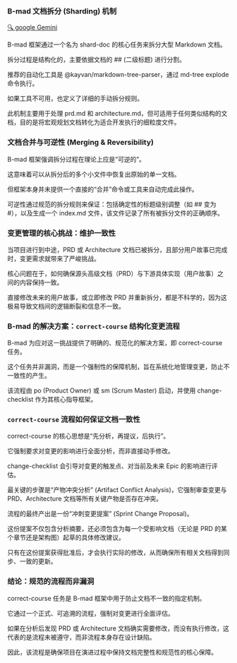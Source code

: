 ### B-mad 文档拆分 (Sharding) 机制
[ 🔍 google Gemini](@https://gemini.google.com/u/2/gem/6569fe3adefc/636cfbd5c245e6e1)

B-mad 框架通过一个名为 shard-doc 的核心任务来拆分大型 Markdown 文档。

拆分过程是结构化的，主要依据文档的 ## (二级标题) 进行分割。

推荐的自动化工具是 @kayvan/markdown-tree-parser，通过 md-tree explode 命令执行。

如果工具不可用，也定义了详细的手动拆分规则。

此机制主要用于处理 prd.md 和 architecture.md，但可适用于任何类似结构的文档，目的是将宏观规划文档转化为适合开发执行的细粒度文件。

### 文档合并与可逆性 (Merging & Reversibility)

B-mad 框架强调拆分过程在理论上应是“可逆的”。

这意味着可以从拆分后的多个小文件中恢复出原始的单一文档。

但框架本身并未提供一个直接的“合并”命令或工具来自动完成此操作。

可逆性通过规范的拆分规则来保证：包括确定性的标题级别调整（如 ## 变为 #），以及生成一个 index.md 文件，该文件记录了所有被拆分文件的正确顺序。

### 变更管理的核心挑战：维护一致性

当项目进行到中途，PRD 或 Architecture 文档已被拆分，且部分用户故事已完成时，变更需求就带来了严峻挑战。

核心问题在于，如何确保源头高级文档（PRD）与下游具体实现（用户故事）之间的内容保持一致。

直接修改未来的用户故事，或立即修改 PRD 并重新拆分，都是不科学的，因为这极易导致文档间的逻辑断裂和信息不一致。

### B-mad 的解决方案：`correct-course` 结构化变更流程

B-mad 为应对这一挑战提供了明确的、规范化的解决方案，即 correct-course 任务。

这个任务并非漏洞，而是一个强制性的保障机制，旨在系统化地管理变更，防止不一致性的产生。

该流程由 po (Product Owner) 或 sm (Scrum Master) 启动，并使用 change-checklist 作为其核心指导框架。

### `correct-course` 流程如何保证文档一致性

correct-course 的核心思想是“先分析，再提议，后执行”。

它强制要求对变更的影响进行全面分析，而非直接动手修改。

change-checklist 会引导对变更的触发点、对当前及未来 Epic 的影响进行评估。

最关键的步骤是“产物冲突分析” (Artifact Conflict Analysis)，它强制审查变更与 PRD、Architecture 文档等所有关键产物是否存在冲突。

流程的最终产出是一份“冲刺变更提案” (Sprint Change Proposal)。

这份提案不仅包含分析摘要，还必须包含为每一个受影响文档（无论是 PRD 的某个章节还是架构图）起草的具体修改建议。

只有在这份提案获得批准后，才会执行实际的修改，从而确保所有相关文档得到同步、一致的更新。

### 结论：规范的流程而非漏洞

correct-course 任务是 B-mad 框架中用于防止文档不一致的指定机制。

它通过一个正式、可追溯的流程，强制对变更进行全面评估。

如果在分析后发现 PRD 或 Architecture 文档确实需要修改，而没有执行修改，这代表的是流程未被遵守，而非流程本身存在设计缺陷。

因此，该流程是确保项目在演进过程中保持文档完整性和规范性的核心保障。